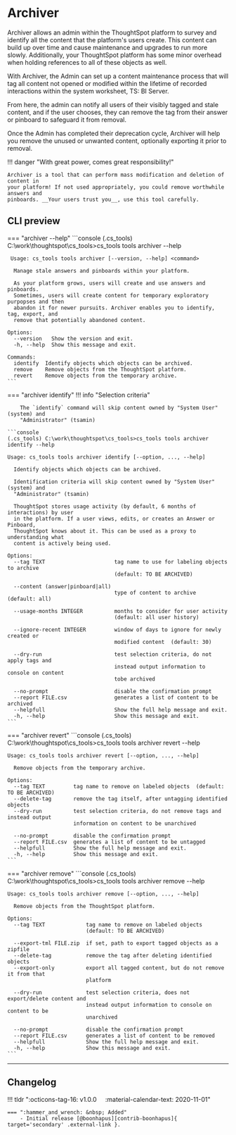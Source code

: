 # Archiver

Archiver allows an admin within the ThoughtSpot platform to survey and identify all the
content that the platform's users create. This content can build up over time and cause
maintenance and upgrades to run more slowly. Additionally, your ThoughtSpot platform has
some minor overhead when holding references to all of these objects as well.

With Archiver, the Admin can set up a content maintenance process that will tag all
content not opened or modified within the lifetime of recorded interactions within the 
system worksheet, TS: BI Server.

From here, the admin can notify all users of their visibly tagged and stale content, and
if the user chooses, they can remove the tag from their answer or pinboard to safeguard
it from removal.

Once the Admin has completed their deprecation cycle, Archiver will help you remove the
unused or unwanted content, optionally exporting it prior to removal.

!!! danger "With great power, comes great responsibility!"

    Archiver is a tool that can perform mass modification and deletion of content in
    your platform! If not used appropriately, you could remove worthwhile answers and
    pinboards. __Your users trust you__, use this tool carefully.


## CLI preview

=== "archiver --help"
    ```console
    (.cs_tools) C:\work\thoughtspot\cs_tools>cs_tools tools archiver --help

     Usage: cs_tools tools archiver [--version, --help] <command>

      Manage stale answers and pinboards within your platform.

      As your platform grows, users will create and use answers and pinboards.
      Sometimes, users will create content for temporary exploratory purpopses and then
      abandon it for newer pursuits. Archiver enables you to identify, tag, export, and
      remove that potentially abandoned content.

    Options:
      --version   Show the version and exit.
      -h, --help  Show this message and exit.

    Commands:
      identify  Identify objects which objects can be archived.
      remove    Remove objects from the ThoughtSpot platform.
      revert    Remove objects from the temporary archive.
    ```

=== "archiver identify"
    !!! info "Selection criteria"

        The `identify` command will skip content owned by "System User" (system) and
        "Administrator" (tsamin)

    ```console
    (.cs_tools) C:\work\thoughtspot\cs_tools>cs_tools tools archiver identify --help

    Usage: cs_tools tools archiver identify [--option, ..., --help]

      Identify objects which objects can be archived.

      Identification criteria will skip content owned by "System User" (system) and
      "Administrator" (tsamin)

      ThoughtSpot stores usage activity (by default, 6 months of interactions) by user
      in the platform. If a user views, edits, or creates an Answer or Pinboard,
      ThoughtSpot knows about it. This can be used as a proxy to understanding what
      content is actively being used.

    Options:
      --tag TEXT                      tag name to use for labeling objects to archive
                                      (default: TO BE ARCHIVED)

      --content (answer|pinboard|all)
                                      type of content to archive  (default: all)

      --usage-months INTEGER          months to consider for user activity
                                      (default: all user history)
      
      --ignore-recent INTEGER         window of days to ignore for newly created or
                                      modified content  (default: 30)

      --dry-run                       test selection criteria, do not apply tags and
                                      instead output information to console on content
                                      tobe archived
                                      
      --no-prompt                     disable the confirmation prompt
      --report FILE.csv               generates a list of content to be archived
      --helpfull                      Show the full help message and exit.
      -h, --help                      Show this message and exit.
    ```

=== "archiver revert"
    ```console
    (.cs_tools) C:\work\thoughtspot\cs_tools>cs_tools tools archiver revert --help

    Usage: cs_tools tools archiver revert [--option, ..., --help]

      Remove objects from the temporary archive.

    Options:
      --tag TEXT         tag name to remove on labeled objects  (default: TO BE ARCHIVED)
      --delete-tag       remove the tag itself, after untagging identified objects
      --dry-run          test selection criteria, do not remove tags and instead output
                         information on content to be unarchived

      --no-prompt        disable the confirmation prompt
      --report FILE.csv  generates a list of content to be untagged
      --helpfull         Show the full help message and exit.
      -h, --help         Show this message and exit.
    ```

=== "archiver remove"
    ```console
    (.cs_tools) C:\work\thoughtspot\cs_tools>cs_tools tools archiver remove --help

    Usage: cs_tools tools archiver remove [--option, ..., --help]

      Remove objects from the ThoughtSpot platform.

    Options:
      --tag TEXT             tag name to remove on labeled objects
                             (default: TO BE ARCHIVED)

      --export-tml FILE.zip  if set, path to export tagged objects as a zipfile
      --delete-tag           remove the tag after deleting identified objects
      --export-only          export all tagged content, but do not remove it from that
                             platform

      --dry-run              test selection criteria, does not export/delete content and
                             instead output information to console on content to be
                             unarchived

      --no-prompt            disable the confirmation prompt
      --report FILE.csv      generates a list of content to be removed
      --helpfull             Show the full help message and exit.
      -h, --help             Show this message and exit.
    ```

---

## Changelog

!!! tldr ":octicons-tag-16: v1.0.0 &nbsp; &nbsp; :material-calendar-text: 2020-11-01"
    
    === ":hammer_and_wrench: &nbsp; Added"
        - Initial release [@boonhapus][contrib-boonhapus]{ target='secondary' .external-link }.

[keep-a-changelog]: https://keepachangelog.com/en/1.0.0/
[semver]: https://semver.org/spec/v2.0.0.html
[contrib-boonhapus]: https://github.com/boonhapus
